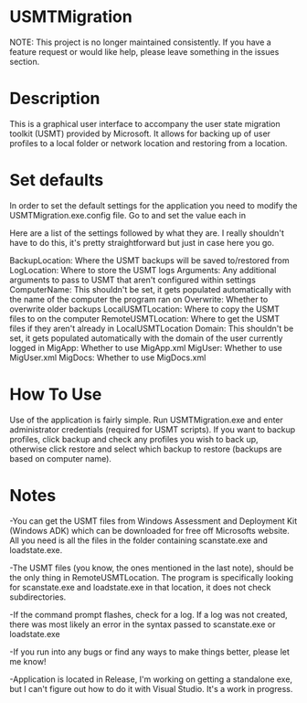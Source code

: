 USMTMigration
=============

NOTE: This project is no longer maintained consistently. If you have a feature request or would like help, please leave something in the issues section.

Description
====
This is a graphical user interface to accompany the user state migration toolkit (USMT) provided by Microsoft. It allows for backing up of user profiles to a local folder or network location and restoring from a location.

Set defaults
====
In order to set the default settings for the application you need to modify the USMTMigration.exe.config file. Go to <usersettings> and set the value each <setting> in <value>

Here are a list of the settings followed by what they are. I really shouldn't have to do this, it's pretty straightforward but just in case here you go.

BackupLocation: Where the USMT backups will be saved to/restored from
LogLocation: Where to store the USMT logs
Arguments: Any additional arguments to pass to USMT that aren't configured within settings
ComputerName: This shouldn't be set, it gets populated automatically with the name of the computer the program ran on
Overwrite: Whether to overwrite older backups
LocalUSMTLocation: Where to copy the USMT files to on the computer
RemoteUSMTLocation: Where to get the USMT files if they aren't already in LocalUSMTLocation
Domain: This shouldn't be set, it gets populated automatically with the domain of the user currently logged in
MigApp: Whether to use MigApp.xml
MigUser: Whether to use MigUser.xml
MigDocs: Whether to use MigDocs.xml

How To Use
====
Use of the application is fairly simple. Run USMTMigration.exe and enter administrator credentials (required for USMT scripts). If you want to backup profiles, click backup and check any profiles you wish to back up, otherwise click restore and select which backup to restore (backups are based on computer name).

Notes
====
-You can get the USMT files from Windows Assessment and Deployment Kit (Windows ADK) which can be downloaded for free off Microsofts website. All you need is all the files in the folder containing scanstate.exe and loadstate.exe.

-The USMT files (you know, the ones mentioned in the last note), should be the only thing in RemoteUSMTLocation. The program is specifically looking for scanstate.exe and loadstate.exe in that location, it does not check subdirectories.

-If the command prompt flashes, check for a log. If a log was not created, there was most likely an error in the syntax passed to scanstate.exe or loadstate.exe

-If you run into any bugs or find any ways to make things better, please let me know!

-Application is located in Release, I'm working on getting a standalone exe, but I can't figure out how to do it with Visual Studio. It's a work in progress.
